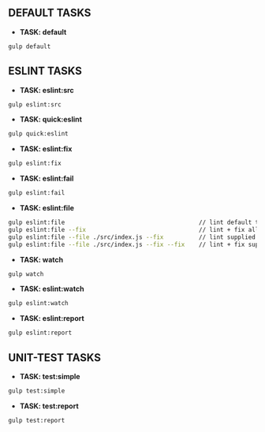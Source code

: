 ## DEFAULT TASKS

- **TASK: default**
```bash
gulp default
```

## ESLINT TASKS

- **TASK: eslint:src**
```bash
gulp eslint:src
```

- **TASK: quick:eslint**
```bash
gulp quick:eslint
```

- **TASK: eslint:fix**
```bash
gulp eslint:fix
```

- **TASK: eslint:fail**
```bash
gulp eslint:fail
```

- **TASK: eslint:file**
```bash
gulp eslint:file                                      // lint default target(s)
gulp eslint:file --fix                                // lint + fix all default target(s)
gulp eslint:file --file ./src/index.js --fix          // lint supplied file
gulp eslint:file --file ./src/index.js --fix --fix    // lint + fix supplied file
```

- **TASK: watch**
```bash
gulp watch
```

- **TASK: eslint:watch**
```bash
gulp eslint:watch
```

- **TASK: eslint:report**
```bash
gulp eslint:report
```

## UNIT-TEST TASKS


- **TASK: test:simple**
```bash
gulp test:simple
```

- **TASK: test:report**
```bash
gulp test:report
```
